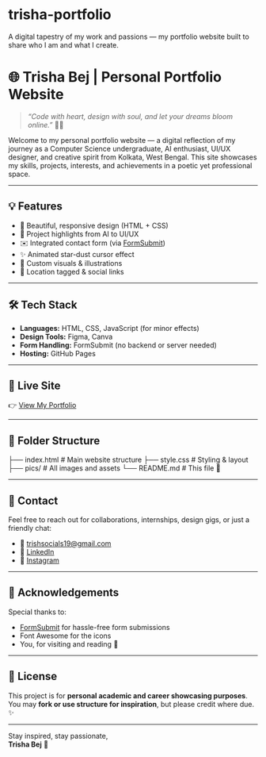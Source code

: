 # trisha-portfolio
A digital tapestry of my work and passions — my portfolio website built to share who I am and what I create.
# 🌐 Trisha Bej | Personal Portfolio Website

> *“Code with heart, design with soul, and let your dreams bloom online.”* 🌸✨

Welcome to my personal portfolio website — a digital reflection of my journey as a Computer Science undergraduate, AI enthusiast, UI/UX designer, and creative spirit from Kolkata, West Bengal. This site showcases my skills, projects, interests, and achievements in a poetic yet professional space.

---

## 💡 Features

- 🎨 Beautiful, responsive design (HTML + CSS)
- 💼 Project highlights from AI to UI/UX
- ✉️ Integrated contact form (via [FormSubmit](https://formsubmit.co))
- ✨ Animated star-dust cursor effect
- 📸 Custom visuals & illustrations
- 📍 Location tagged & social links

---

## 🛠️ Tech Stack

- **Languages:** HTML, CSS, JavaScript (for minor effects)
- **Design Tools:** Figma, Canva
- **Form Handling:** FormSubmit (no backend or server needed)
- **Hosting:** GitHub Pages

---

## 🚀 Live Site

👉 [View My Portfolio](https://trishab004.github.io/trisha-portfolio/) 

---

## 📂 Folder Structure

├── index.html # Main website structure
├── style.css # Styling & layout
├── pics/ # All images and assets
└── README.md # This file 🌷


---

## 📝 Contact

Feel free to reach out for collaborations, internships, design gigs, or just a friendly chat:

- 📧 trishsocials19@gmail.com
- 💼 [LinkedIn](https://www.linkedin.com/in/trisha-bej-504bba271)
- 📸 [Instagram](https://www.instagram.com/trisha.b_04)

---

## 🌈 Acknowledgements

Special thanks to:
- [FormSubmit](https://formsubmit.co) for hassle-free form submissions
- Font Awesome for the icons
- You, for visiting and reading 💜

---

## 📌 License

This project is for **personal academic and career showcasing purposes**.  
You may **fork or use structure for inspiration**, but please credit where due. ✨

---

Stay inspired, stay passionate,  
**Trisha Bej** 🌸
